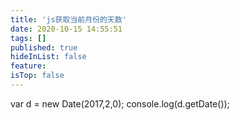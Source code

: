 ```yaml
---
title: 'js获取当前月份的天数'
date: 2020-10-15 14:55:51
tags: []
published: true
hideInList: false
feature: 
isTop: false
---
```

var d = new Date(2017,2,0);
console.log(d.getDate());